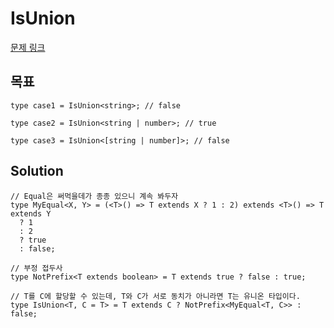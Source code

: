 # IsUnion

[문제 링크](https://github.com/type-challenges/type-challenges/blob/main/questions/01097-medium-isunion/README.md)

## 목표

```tsx
type case1 = IsUnion<string>; // false

type case2 = IsUnion<string | number>; // true

type case3 = IsUnion<[string | number]>; // false
```

## Solution

```tsx
// Equal은 써먹을데가 종종 있으니 계속 봐두자
type MyEqual<X, Y> = (<T>() => T extends X ? 1 : 2) extends <T>() => T extends Y
  ? 1
  : 2
  ? true
  : false;

// 부정 접두사
type NotPrefix<T extends boolean> = T extends true ? false : true;

// T를 C에 할당할 수 있는데, T와 C가 서로 동치가 아니라면 T는 유니온 타입이다.
type IsUnion<T, C = T> = T extends C ? NotPrefix<MyEqual<T, C>> : false;
```
